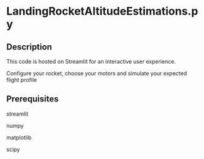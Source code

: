 # LandingRocketAltitudeEstimations.py

## Description
This code is hosted on Streamlit for an interactive user experience.

Configure your rocket, choose your motors and simulate your expected flight profile


## Prerequisites
streamlit

numpy

matplotlib

scipy

